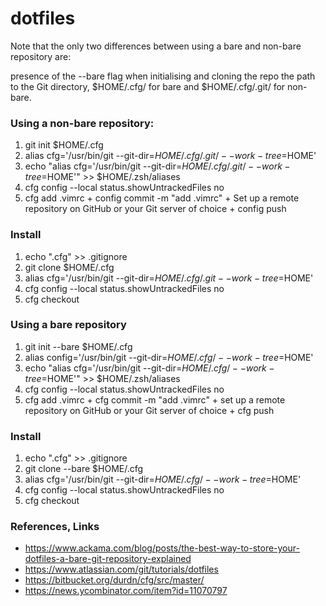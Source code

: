 # dotfiles


Note that the only two differences between using a bare and non-bare repository are:

presence of the  --bare flag when initialising and cloning the repo
the path to the Git directory,  $HOME/.cfg/ for bare and $HOME/.cfg/.git/ for non-bare.

### Using a non-bare repository:

1. git init $HOME/.cfg
2. alias cfg='/usr/bin/git --git-dir=$HOME/.cfg/.git/ --work-tree=$HOME'
3. echo "alias cfg='/usr/bin/git --git-dir=$HOME/.cfg/.git/ --work-tree=$HOME'" >> $HOME/.zsh/aliases
4. cfg config --local status.showUntrackedFiles no
5. cfg add .vimrc + config commit -m "add .vimrc" + Set up a remote repository on GitHub or your Git server of choice + config push

### Install

1. echo ".cfg" >> .gitignore
2. git clone <remote-git-repo-url> $HOME/.cfg
3. alias cfg='/usr/bin/git --git-dir=$HOME/.cfg/.git --work-tree=$HOME'
4. cfg config --local status.showUntrackedFiles no
5. cfg checkout

### Using a bare repository

1. git init --bare $HOME/.cfg
2. alias config='/usr/bin/git --git-dir=$HOME/.cfg/ --work-tree=$HOME'
3. echo "alias cfg='/usr/bin/git --git-dir=$HOME/.cfg/ --work-tree=$HOME'" >> $HOME/.zsh/aliases
4. cfg config --local status.showUntrackedFiles no
5. cfg add .vimrc + cfg commit -m "add .vimrc" + set up a remote repository on GitHub or your Git server of choice + cfg push

### Install

1. echo ".cfg" >> .gitignore
2. git clone --bare <remote-git-repo-url> $HOME/.cfg
3. alias cfg='/usr/bin/git --git-dir=$HOME/.cfg/ --work-tree=$HOME'
4. cfg config --local status.showUntrackedFiles no
5. cfg checkout


### References, Links

- https://www.ackama.com/blog/posts/the-best-way-to-store-your-dotfiles-a-bare-git-repository-explained
- https://www.atlassian.com/git/tutorials/dotfiles
- https://bitbucket.org/durdn/cfg/src/master/
- https://news.ycombinator.com/item?id=11070797
